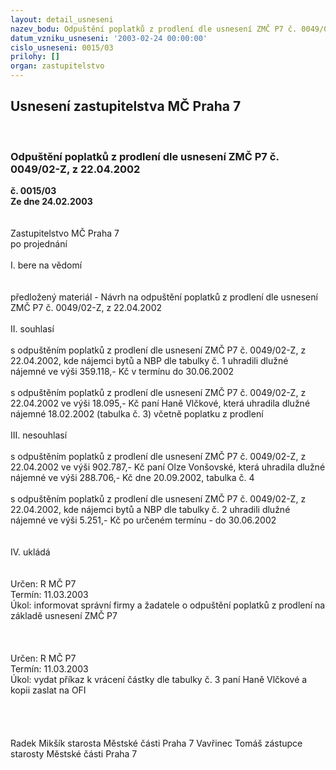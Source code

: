 ```yaml
---
layout: detail_usneseni
nazev_bodu: Odpuštění poplatků z prodlení dle usnesení ZMČ P7 č. 0049/02-Z, z 22.04.2002
datum_vzniku_usneseni: '2003-02-24 00:00:00'
cislo_usneseni: 0015/03
prilohy: []
organ: zastupitelstvo
---
```

<div id="ucUsn_pList" class="usn">
	<span><h2>Usnesení zastupitelstva MČ Praha 7 </h2>
<br></span><div class="standBody">
<span><h3>Odpuštění poplatků z prodlení dle usnesení ZMČ P7 č. 0049/02-Z, z 22.04.2002</h3></span><div class="center">
		<strong>č. 0015/03</strong><br>
	</div>
<div class="center">
		<strong>Ze dne 24.02.2003</strong><br><br>
	</div>
<br>Zastupitelstvo MČ Praha 7<br>po projednání<br><br>I.	bere na vědomí<br><br> <br>předložený materiál - Návrh na odpuštění poplatků z prodlení dle usnesení ZMČ P7 č. 0049/02-Z, z 22.04.2002<br><br>II.	souhlasí <br><br>s odpuštěním poplatků z prodlení dle usnesení ZMČ P7 č. 0049/02-Z, z 22.04.2002, kde nájemci bytů a NBP dle tabulky č. 1 uhradili dlužné nájemné ve výši 359.118,- Kč v termínu do 30.06.2002<br><br>s odpuštěním poplatků z prodlení dle usnesení ZMČ P7 č. 0049/02-Z, z 22.04.2002 ve výši 18.095,- Kč paní Haně Vlčkové, která uhradila dlužné nájemné 18.02.2002 (tabulka č. 3) včetně poplatku z prodlení<br><br>III.	nesouhlasí<br><br>s odpuštěním poplatků z prodlení dle usnesení ZMČ P7 č. 0049/02-Z, z 22.04.2002 ve výši 902.787,- Kč paní Olze Vonšovské, která uhradila dlužné nájemné ve výši 288.706,- Kč dne 20.09.2002, tabulka č. 4<br><br>s odpuštěním poplatků z prodlení dle usnesení ZMČ P7 č. 0049/02-Z, z 22.04.2002, kde nájemci bytů a NBP dle tabulky č. 2 uhradili dlužné nájemné ve výši 5.251,- Kč po určeném termínu - do 30.06.2002<br><br><br>IV.	ukládá <br><br> <br>Určen:	R MČ P7<br>Termín: 11.03.2003<br>Úkol:	informovat správní firmy a žadatele o odpuštění poplatků z prodlení na základě usnesení ZMČ P7<br> <br><br> <br>Určen:	R MČ P7<br>Termín: 11.03.2003<br>Úkol:	vydat příkaz k vrácení částky dle tabulky č. 3 paní Haně Vlčkové a kopii zaslat na OFI<br> <br><br><br>	<br> Radek Mikšík starosta Městské části Praha 7	 Vavřinec Tomáš zástupce starosty Městské části Praha 7<br>	<br><br>
</div>
</div>